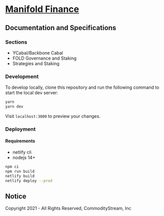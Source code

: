 # [Manifold Finance](#)

## Documentation and Specifications

### Sections

- YCabal/Backbone Cabal
- FOLD Governance and Staking
- Strategies and Staking

### Development

To develop locally, clone this repository and run the following command to start the local dev server:

```bash
yarn
yarn dev
```

Visit `localhost:3000` to preview your changes.

### Deployment 

#### Requirements 

- netlify cli
- nodejs 14+

```sh
npm ci
npm run build
netlify build
netlify deploy --prod
```


## Notice

Copyright 2021  - All Rights Reserved, CommodityStream, Inc